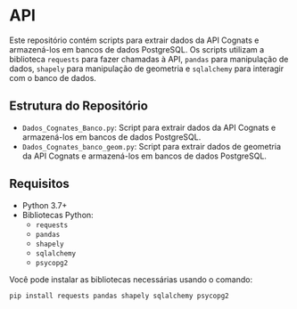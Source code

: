 # API

Este repositório contém scripts para extrair dados da API Cognats e armazená-los em bancos de dados PostgreSQL. Os scripts utilizam a biblioteca `requests` para fazer chamadas à API, `pandas` para manipulação de dados, `shapely` para manipulação de geometria e `sqlalchemy` para interagir com o banco de dados.

## Estrutura do Repositório

- `Dados_Cognates_Banco.py`: Script para extrair dados da API Cognats e armazená-los em bancos de dados PostgreSQL.
- `Dados_Cognates_banco_geom.py`: Script para extrair dados de geometria da API Cognats e armazená-los em bancos de dados PostgreSQL.

## Requisitos

- Python 3.7+
- Bibliotecas Python:
  - `requests`
  - `pandas`
  - `shapely`
  - `sqlalchemy`
  - `psycopg2`

Você pode instalar as bibliotecas necessárias usando o comando:

```bash
pip install requests pandas shapely sqlalchemy psycopg2

